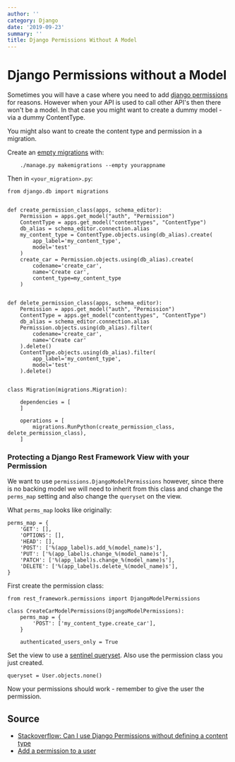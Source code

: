 ```yaml
---
author: ''
category: Django
date: '2019-09-23'
summary: ''
title: Django Permissions Without A Model
---
```

# Django Permissions without a Model

Sometimes you will have a case where you need to add [django permissions](https://docs.djangoproject.com/en/2.2/topics/auth/default/#permissions) for reasons.
However when your API is used to call other API's then there won't be a model.
In that case you might want to create a dummy model - via a dummy ContentType.

You might also want to create the content type and permission in a migration.

Create an [empty migrations](https://docs.djangoproject.com/en/3.1/topics/migrations/#data-migrations) with:

        ./manage.py makemigrations --empty yourappname

Then in `<your_migration>.py`:

    from django.db import migrations


    def create_permission_class(apps, schema_editor):
        Permission = apps.get_model("auth", "Permission")
        ContentType = apps.get_model("contenttypes", "ContentType")
        db_alias = schema_editor.connection.alias
        my_content_type = ContentType.objects.using(db_alias).create(
            app_label='my_content_type',
            model='test'
        )
        create_car = Permission.objects.using(db_alias).create(
            codename='create_car',
            name='Create car',
            content_type=my_content_type
        )


    def delete_permission_class(apps, schema_editor):
        Permission = apps.get_model("auth", "Permission")
        ContentType = apps.get_model("contenttypes", "ContentType")
        db_alias = schema_editor.connection.alias
        Permission.objects.using(db_alias).filter(
            codename='create_car',
            name='Create car'
        ).delete()
        ContentType.objects.using(db_alias).filter(
            app_label='my_content_type',
            model='test'
        ).delete()


    class Migration(migrations.Migration):

        dependencies = [
        ]

        operations = [
            migrations.RunPython(create_permission_class, delete_permission_class),
        ]

### Protecting a Django Rest Framework View with your Permission

We want to use `permissions.DjangoModelPermissions` however, since there is no backing model we will need to inherit from this class and change the `perms_map` setting and also change the `queryset` on the view.

What `perms_map` looks like originally:

    perms_map = {
        'GET': [],
        'OPTIONS': [],
        'HEAD': [],
        'POST': ['%(app_label)s.add_%(model_name)s'],
        'PUT': ['%(app_label)s.change_%(model_name)s'],
        'PATCH': ['%(app_label)s.change_%(model_name)s'],
        'DELETE': ['%(app_label)s.delete_%(model_name)s'],
    }

First create the permission class:

    from rest_framework.permissions import DjangoModelPermissions

    class CreateCarModelPermissions(DjangoModelPermissions):
        perms_map = {
            'POST': ['my_content_type.create_car'],
        }

        authenticated_users_only = True

Set the view to use a [sentinel queryset](https://www.django-rest-framework.org/api-guide/permissions/#using-with-views-that-do-not-include-a-queryset-attribute).
Also use the permission class you just created.

    queryset = User.objects.none()

Now your permissions should work - remember to give the user the permission.

## Source

* [Stackoverflow: Can I use Django Permissions without defining a content type](https://stackoverflow.com/questions/13932774/how-can-i-use-django-permissions-without-defining-a-content-type-or-model)
* [Add a permission to a user](https://stackoverflow.com/questions/20361235/django-set-user-permissions-when-user-is-automatically-created)
